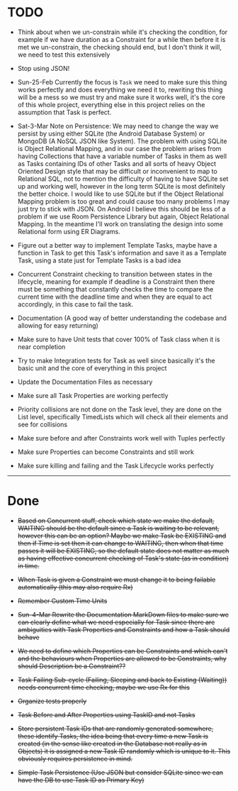 # TODO

* Think about when we un-constrain while it's checking the condition, for example if we have duration as a Constraint
 for a while then before it is met we un-constrain, the checking should end, but I don't think it will, we need to 
 test this extensively

* Stop using JSON!

* Sun-25-Feb Currently the focus is `Task` we need to make sure this thing works perfectly and does everything we 
need it to,
 rewriting this thing will be a mess so we must try and make sure it works well, it's the core of this whole project,
  everything else in this project relies on the assumption that Task is perfect.
  
* Sat-3-Mar Note on Persistence: We may need to change the way we persist by using either SQLite (the Android Database 
System) or MongoDB (A NoSQL JSON like System). The problem with using SQLite is Object Relational Mapping, and in our case 
the problem arises from having Collections that have a variable number of Tasks in them as well as Tasks containing 
IDs of other Tasks and all sorts of heavy Object Oriented Design style that may be difficult or inconvenient to map 
to Relational SQL, not to mention the difficulty of having to have SQLite set up and working well, however in the 
long term SQLite is most definitely the better choice. I would like to use SQLite but if the Object Relational 
Mapping problem is too great and could cause too many problems I may just try to stick with JSON. On Android I 
believe this should be less of a problem if we use Room Persistence Library but again, Object Relational Mapping. In 
the meantime I'll work on translating the design into some Relational form using ER Diagrams.

* Figure out a better way to implement Template Tasks, maybe have a function in Task to get this Task's information 
and save it as a Template Task, using a state just for Template Tasks is a bad idea

* Concurrent Constraint checking to transition between states in the lifecycle,
 meaning for example if deadline is a Constraint then there must be something that constantly checks the time to compare the current time 
 with the deadline time and when they are equal to act accordingly, in this case to fail the task.

* Documentation (A good way of better understanding the codebase and allowing for easy returning)

* Make sure to have Unit tests that cover 100% of Task class when it is near completion

* Try to make Integration tests for Task as well since basically it's the basic unit and the core of everything in this project

* Update the Documentation Files as necessary

* Make sure all Task Properties are working perfectly

* Priority collisions are not done on the Task level, they are done on the List level, specifically TimedLists which 
will check all their elements and see for collisions

* Make sure before and after Constraints work well with Tuples perfectly

* Make sure Properties can become Constraints and still work

* Make sure killing and failing and the Task Lifecycle works perfectly

-------------------------------------------------------------------------------------------------------------------------------------------------

# Done

* ~~Based on Concurrent stuff, check which state we make the default,
 WAITING should be the default since a Task is waiting to be relevant, however this can be an option?
  Maybe we make Task be EXISTING and then if Time is set then it can change to WAITING, then when that time passes it will be EXISTING,
  so the default state does not matter as much as having effective concurrent checking of Task's state (as in 
  condition) in time.~~

* ~~When Task is given a Constraint we must change it to being failable automatically (this may also require Rx)~~

* ~~Remember Custom Time Units~~

* ~~Sun-4-Mar Rewrite the Documentation MarkDown files to make sure we can clearly define what we need especially for 
Task since there are ambiguities with Task Properties and Constraints and how a Task should behave~~

* ~~We need to define which Properties can be Constraints and which can't and the behaviours when Properties are 
allowed to be Constraints, why should Description be a Constraint??~~

* ~~Task Failing Sub-cycle (Failing, Sleeping and back to Existing (Waiting)) needs concurrent time checking, maybe we use Rx for this~~

* ~~Organize tests properly~~

* ~~Task Before and After Properties using TaskID and not Tasks~~

* ~~Store persistent Task IDs that are randomly generated somewhere, these identify Tasks,
 the idea being that every time a new Task is created (in the sense like created in the Database not really as in Objects)
  it is assigned a new Task ID randomly which is unique to it. This obviously requires persistence in mind.~~

* ~~Simple Task Persistence (Use JSON but consider SQLite since we can have the DB to use Task ID as Primary Key)~~
